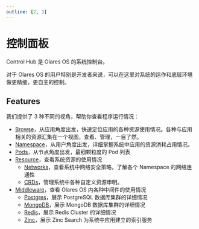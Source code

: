 ```yaml
---
outline: [2, 3]
---
```


# 控制面板

Control Hub 是 Olares OS 的系统控制台。

对于 Olares OS 的用户特别是开发者来说，可以在这里对系统的运作和底层环境做更精细，更自主的控制。

## Features

我们提供了 3 种不同的视角，帮助你查看程序运行情况：

- [Browse](./browse.md)，从应用角度出发，快速定位应用的各种资源使用情况。各种与应用相关的资源汇集在一个视图，查看、管理，一目了然。
- [Namespace](./namespace.md)，从用户角度出发，详细掌握系统中应用的资源消耗占用情况。
- [Pods](./pods.md)，从节点角度出发，最细颗粒度的 Pod 列表
- [Resource](./resource.md)，查看系统资源的使用情况
  - [Networks](./resource.md#network)，查看系统中网络安全策略，了解各个 Namespace 的网络连通性
  - [CRDs](./resource.md#crds)，管理系统中各种自定义资源申明。
- [Middleware](./middleware.md)，查看 Olares OS 内各种中间件的使用情况
  - [Postgres](./middleware.md#postgres)，展示 PostgreSQL 数据库集群的详细情况
  - [MongoDB](./middleware.md#mongodb)，展示 MongoDB 数据库集群的详细情况
  - [Redis](./middleware.md#redis)，展示 Redis Cluster 的详细情况
  - [Zinc](./middleware.md#zinc)，展示 Zinc Search 为系统中应用建立的索引服务

